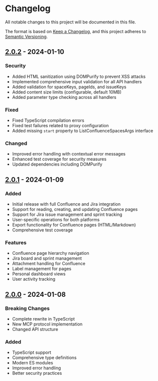 # Changelog

All notable changes to this project will be documented in this file.

The format is based on [Keep a Changelog](https://keepachangelog.com/en/1.0.0/),
and this project adheres to [Semantic Versioning](https://semver.org/spec/v2.0.0.html).

## [2.0.2] - 2024-01-10

### Security
- Added HTML sanitization using DOMPurify to prevent XSS attacks
- Implemented comprehensive input validation for all API handlers
- Added validation for spaceKeys, pageIds, and issueKeys
- Added content size limits (configurable, default 10MB)
- Added parameter type checking across all handlers

### Fixed
- Fixed TypeScript compilation errors
- Fixed test failures related to proxy configuration
- Added missing `start` property to ListConfluenceSpacesArgs interface

### Changed
- Improved error handling with contextual error messages
- Enhanced test coverage for security measures
- Updated dependencies including DOMPurify

## [2.0.1] - 2024-01-09

### Added
- Initial release with full Confluence and Jira integration
- Support for reading, creating, and updating Confluence pages
- Support for Jira issue management and sprint tracking
- User-specific operations for both platforms
- Export functionality for Confluence pages (HTML/Markdown)
- Comprehensive test coverage

### Features
- Confluence page hierarchy navigation
- Jira board and sprint management
- Attachment handling for Confluence
- Label management for pages
- Personal dashboard views
- User activity tracking

## [2.0.0] - 2024-01-08

### Breaking Changes
- Complete rewrite in TypeScript
- New MCP protocol implementation
- Changed API structure

### Added
- TypeScript support
- Comprehensive type definitions
- Modern ES modules
- Improved error handling
- Better security practices

[2.0.2]: https://github.com/Vijay-Duke/mcp-atlassian/compare/v2.0.1...v2.0.2
[2.0.1]: https://github.com/Vijay-Duke/mcp-atlassian/compare/v2.0.0...v2.0.1
[2.0.0]: https://github.com/Vijay-Duke/mcp-atlassian/releases/tag/v2.0.0